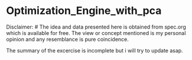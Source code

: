 # Optimization_Engine_with_pca
Disclaimer: # The idea and data presented here is obtained from spec.org which is available for free. The view or concept mentioned is my personal opinion and any resemblance is pure coincidence.

The summary of the excercise is incomplete but i will try to update asap. 

